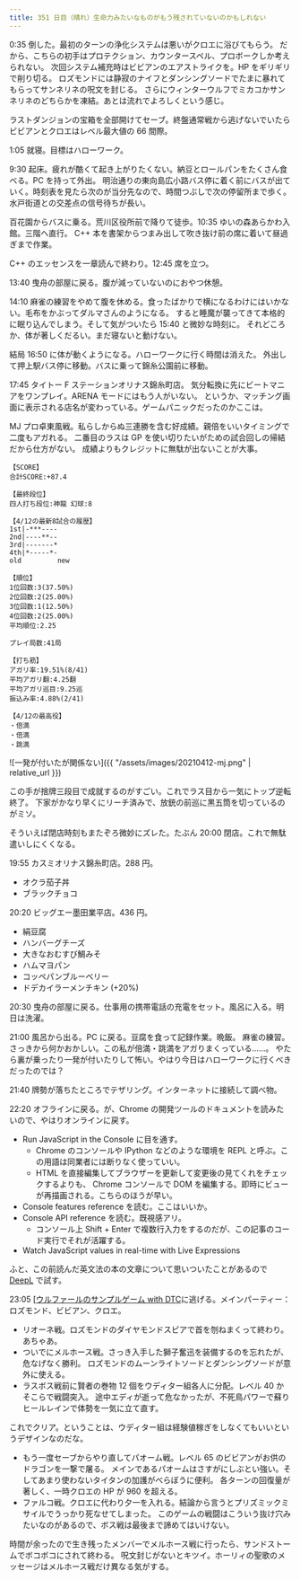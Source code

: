 ```yaml
---
title: 351 日目（晴れ）生命力みたいなものがもう残されていないのかもしれない
---
```


0:35 倒した。最初のターンの浄化システムは悪いがクロエに浴びてもらう。
だから、こちらの初手はプロテクション、カウンタースペル、プロボークしか考えられない。
次回システム補充時はビビアンのエアストライクを。HP をギリギリで削り切る。
ロズモンドには静寂のナイフとダンシングソードでたまに暴れてもらってサンネリネの呪文を封じる。
さらにウィンターウルフでミカコかサンネリネのどちらかを凍結。あとは流れでよろしくという感じ。

ラストダンジョンの宝箱を全部開けてセーブ。終盤通常戦から逃げないでいたらビビアンとクロエはレベル最大値の 66 間際。

1:05 就寝。目標はハローワーク。

9:30 起床。疲れが酷くて起き上がりたくない。納豆とロールパンをたくさん食べる。PC を持って外出。
明治通りの東向島広小路バス停に着く前にバスが出ていく。時刻表を見たら次のが当分先なので、時間つぶしで次の停留所まで歩く。
水戸街道との交差点の信号待ちが長い。

百花園からバスに乗る。荒川区役所前で降りて徒歩。10:35 ゆいの森あらかわ入館。三階へ直行。
C++ 本を書架からつまみ出して吹き抜け前の席に着いて昼過ぎまで作業。

C++ のエッセンスを一章読んで終わり。12:45 席を立つ。

13:40 曳舟の部屋に戻る。腹が減っていないのにおやつ休憩。

14:10 麻雀の練習をやめて腹を休める。食ったばかりで横になるわけにはいかない。毛布をかぶってダルマさんのようになる。
すると睡魔が襲ってきて本格的に眠り込んでしまう。そして気がついたら 15:40 と微妙な時刻に。
それどころか、体が著しくだるい。まだ寝ないと動けない。

結局 16:50 に体が動くようになる。ハローワークに行く時間は消えた。
外出して押上駅バス停に移動。バスに乗って錦糸公園前に移動。

17:45 タイトー F ステーションオリナス錦糸町店。
気分転換に先にビートマニアをワンプレイ。ARENA モードにはもう人がいない。
というか、マッチング画面に表示される店名が変わっている。ゲームパニックだったのかここは。

MJ プロ卓東風戦。私らしからぬ三連勝を含む好成績。親倍をいいタイミングで二度もアガれる。
二番目のラスは GP を使い切りたいがための試合回しの帰結だから仕方がない。
成績よりもクレジットに無駄が出ないことが大事。

```text
【SCORE】
合計SCORE:+87.4

【最終段位】
四人打ち段位:神龍 幻球:8

【4/12の最新8試合の履歴】
1st|-***----
2nd|----**--
3rd|-------*
4th|*-----*-
old         new

【順位】
1位回数:3(37.50%)
2位回数:2(25.00%)
3位回数:1(12.50%)
4位回数:2(25.00%)
平均順位:2.25

プレイ局数:41局

【打ち筋】
アガリ率:19.51%(8/41)
平均アガリ翻:4.25翻
平均アガリ巡目:9.25巡
振込み率:4.88%(2/41)

【4/12の最高役】
・倍満
・倍満
・跳満
```

![一発が付いたが関係ない]({{ "/assets/images/20210412-mj.png" | relative_url }})

この手が捨牌三段目で成就するのがすごい。これでラス目から一気にトップ逆転終了。
下家がかなり早くにリーチ済みで、放銃の前巡に黒五筒を切っているのがミソ。

そういえば閉店時刻もまたぞろ微妙にズレた。たぶん 20:00 閉店。これで無駄遣いしにくくなる。

19:55 カスミオリナス錦糸町店。288 円。

* オクラ茄子丼
* ブラックチョコ

20:20 ビッグエー墨田業平店。436 円。

* 絹豆腐
* ハンバーグチーズ
* 大きなおむすび鯛みそ
* ハムマヨパン
* コッペパンブルーベリー
* ドデカイラーメンチキン (+20%)

20:30 曳舟の部屋に戻る。仕事用の携帯電話の充電をセット。風呂に入る。明日は洗濯。

21:00 風呂から出る。PC に戻る。豆腐を食って記録作業。晩飯。
麻雀の練習。さっきから何かおかしい。この私が倍満・跳満をアガりまくっている……。
やたら裏が乗ったり一発が付いたりして怖い。やはり今日はハローワークに行くべきだったのでは？

21:40 牌勢が落ちたところでテザリング。インターネットに接続して調べ物。

22:20 オフラインに戻る。が、Chrome の開発ツールのドキュメントを読みたいので、やはりオンラインに戻す。

* Run JavaScript in the Console に目を通す。
  * Chrome のコンソールや IPython などのような環境を REPL と呼ぶ。この用語は同業者には断りなく使っていい。
  * HTML を直接編集してブラウザーを更新して変更後の見てくれをチェックするよりも、
    Chrome コンソールで DOM を編集する。即時にビューが再描画される。こちらのほうが早い。
* Console features reference を読む。ここはいいか。
* Console API reference を読む。既視感アリ。
  * コンソール上 Shift + Enter で複数行入力をするのだが、この記事のコード実行でそれが活躍する。
* Watch JavaScript values in real-time with Live Expressions

ふと、この前読んだ英文法の本の文章について思いついたことがあるので [DeepL] で試す。

23:05 [[ウルファールのサンプルゲーム with DTC][bshf21b]に逃げる。メインパーティー：ロズモンド、ビビアン、クロエ。

* リオーネ戦。ロズモンドのダイヤモンドスピアで首を刎ねまくって終わり。あちゃあ。
* ついでにメルホース戦。さっき入手した獅子奮迅を装備するのを忘れたが、危なげなく勝利。
  ロズモンドのムーンライトソードとダンシングソードが意外に使える。
* ラスボス戦前に賢者の巻物 12 個をウディター組各人に分配。レベル 40 かそこらで戦闘突入。
  途中エディが逝って危なかったが、不死鳥パワーで蘇りヒールレインで体勢を一気に立て直す。

これでクリア。ということは、ウディター組は経験値稼ぎをしなくてもいいというデザインなのだな。

* もう一度セーブからやり直してパオーム戦。レベル 65 のビビアンがお供のドラゴンを一撃で屠る。
  メインであるパオームはさすがにしぶとい強い。そしてあまり使わないタイタンの加護がべらぼうに便利。
  各ターンの回復量が著しく、一時クロエの HP が 960 を超える。
* ファルコ戦。クロエに代わり夕一を入れる。結論から言うとプリズミックミサイルでうっかり死なせてしまった。
  このゲームの戦闘はこういう抜け穴みたいなのがあるので、ボス戦は最後まで諦めてはいけない。

時間が余ったので生き残ったメンバーでメルホース戦に行ったら、サンドストームでボコボコにされて終わる。
呪文封じがないとキツイ。ホーリィの聖歌のメッセージはメルホース戦だけ異なる気がする。

[bshf21b]: https://wodifes.net/game/show/446
[DeepL]: https://www.deepl.com/translator
